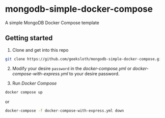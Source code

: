 # mongodb-simple-docker-compose
A simple MongoDB Docker Compose template

## Getting started
1. Clone and get into this repo
```bash
git clone https://github.com/geeksloth/mongodb-simple-docker-compose.git && cd mongodb-simple-docker-compose
```

2. Modify your desire ```password``` in the *docker-compose.yml* or *docker-compose-with-express.yml* to your desire password.

3. Run *Docker Compose*
```bash
docker compose up
```
or
```bash
docker-compose -f docker-compose-with-express.yml down
```

